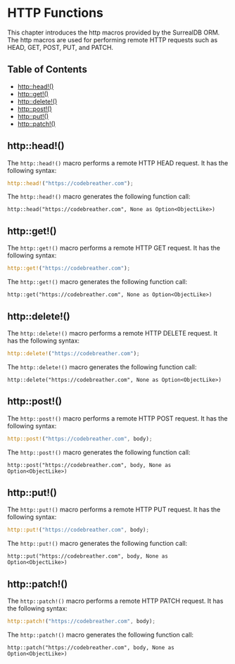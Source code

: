 # HTTP Functions

This chapter introduces the http macros provided by the SurrealDB ORM. The http macros are used for performing remote HTTP requests such as HEAD, GET, POST, PUT, and PATCH.

## Table of Contents

- [http::head!()](#http-head-macro)
- [http::get!()](#http-get-macro)
- [http::delete!()](#http-delete-macro)
- [http::post!()](#http-post-macro)
- [http::put!()](#http-put-macro)
- [http::patch!()](#http-patch-macro)

## <a name="http-head-macro"></a>http::head!()

The `http::head!()` macro performs a remote HTTP HEAD request. It has the following syntax:

```rust
http::head!("https://codebreather.com");
```

The `http::head!()` macro generates the following function call:

```plaintext
http::head("https://codebreather.com", None as Option<ObjectLike>)
```

## <a name="http-get-macro"></a>http::get!()

The `http::get!()` macro performs a remote HTTP GET request. It has the following syntax:

```rust
http::get!("https://codebreather.com");
```

The `http::get!()` macro generates the following function call:

```plaintext
http::get("https://codebreather.com", None as Option<ObjectLike>)
```

## <a name="http-delete-macro"></a>http::delete!()

The `http::delete!()` macro performs a remote HTTP DELETE request. It has the following syntax:

```rust
http::delete!("https://codebreather.com");
```

The `http::delete!()` macro generates the following function call:

```plaintext
http::delete("https://codebreather.com", None as Option<ObjectLike>)
```

## <a name="http-post-macro"></a>http::post!()

The `http::post!()` macro performs a remote HTTP POST request. It has the following syntax:

```rust
http::post!("https://codebreather.com", body);
```

The `http::post!()` macro generates the following function call:

```plaintext
http::post("https://codebreather.com", body, None as Option<ObjectLike>)
```

## <a name="http-put-macro"></a>http::put!()

The `http::put!()` macro performs a remote HTTP PUT request. It has the following syntax:

```rust
http::put!("https://codebreather.com", body);
```

The `http::put!()` macro generates the following function call:

```plaintext
http::put("https://codebreather.com", body, None as Option<ObjectLike>)
```

## <a name="http-patch-macro"></a>http::patch!()

The `http::patch!()` macro performs a remote HTTP PATCH request. It has the following syntax:

```rust
http::patch!("https://codebreather.com", body);
```

The `http::patch!()` macro generates the following function call:

```plaintext
http::patch("https://codebreather.com", body, None as Option<ObjectLike>)
```
